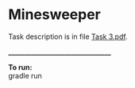 # Minesweeper  
Task description is in file [Task 3.pdf](https://github.com/nastyasteshchenko/CFT_Shift_tasks/blob/main/2024_01_steshenko/task3/Task%203.pdf).  

**_______________________________**

**To run:**  
gradle run
